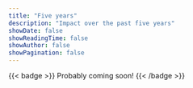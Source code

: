 ```yaml
---
title: "Five years"
description: "Impact over the past five years"
showDate: false
showReadingTime: false
showAuthor: false
showPagination: false
---
```


{{< badge >}}
Probably coming soon!
{{< /badge >}}